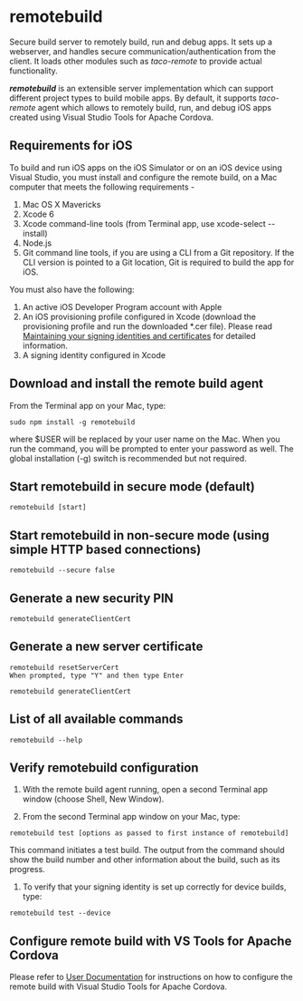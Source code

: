 ﻿
# remotebuild

Secure build server to remotely build, run and debug apps. It sets up a webserver, and handles secure communication/authentication from the client. It loads other modules such as *taco-remote* to provide actual functionality.

***remotebuild*** is an extensible server implementation which can support different project types to build mobile apps. By default, it supports *taco-remote* agent which allows to remotely build, run, and debug iOS apps created using Visual Studio Tools for Apache Cordova.

## Requirements for iOS
To build and run iOS apps on the iOS Simulator or on an iOS device using Visual Studio, you must install and configure the remote build, on a Mac computer that meets the following requirements -
1. Mac OS X Mavericks
1. Xcode 6
1. Xcode command-line tools (from Terminal app, use xcode-select --install)
1. Node.js 
1. Git command line tools, if you are using a CLI from a Git repository. If the CLI version is pointed to a Git location, Git is required to build the app for iOS.

You must also have the following:

1. An active iOS Developer Program account with Apple
1. An iOS provisioning profile configured in Xcode (download the provisioning profile and run the downloaded *.cer file). Please read [Maintaining your signing identities and certificates](https://developer.apple.com/library/ios/documentation/IDEs/Conceptual/AppDistributionGuide/MaintainingCertificates/MaintainingCertificates.html) for detailed information.
1. A signing identity configured in Xcode


## Download and install the remote build agent
From the Terminal app on your Mac, type:
```
sudo npm install -g remotebuild
```
where $USER will be replaced by your user name on the Mac. When you run the command, you will be prompted to enter your password as well.
The global installation (-g) switch is recommended but not required.

## Start remotebuild in secure mode (default)
```
remotebuild [start]
```

## Start remotebuild in non-secure mode (using simple HTTP based connections)
```
remotebuild --secure false
```

## Generate a new security PIN
```
remotebuild generateClientCert
```

## Generate a new server certificate
```
remotebuild resetServerCert
When prompted, type "Y" and then type Enter

remotebuild generateClientCert
```

## List of all available commands
```
remotebuild --help
```

## Verify remotebuild configuration
1. With the remote build agent running, open a second Terminal app window (choose Shell, New Window).

1. From the second Terminal app window on your Mac, type:
```
remotebuild test [options as passed to first instance of remotebuild]
```
This command initiates a test build. The output from the command should show the build number and other information about the build, such as its progress.

1. To verify that your signing identity is set up correctly for device builds, type:
```
remotebuild test --device
```

## Configure remote build with VS Tools for Apache Cordova
Please refer to [User Documentation](http://aka.ms/Og7gl9) for instructions on how to configure the remote build with Visual Studio Tools for Apache Cordova.
